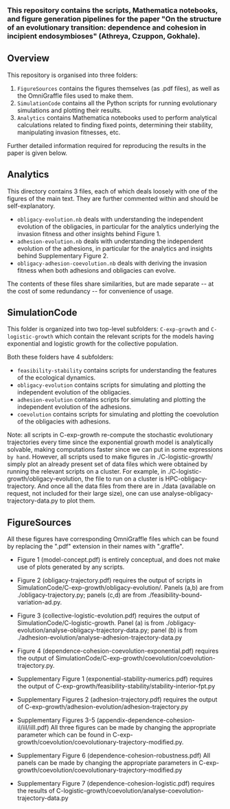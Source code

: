 ### This repository contains the scripts, Mathematica notebooks, and figure generation pipelines for the paper "On the structure of an evolutionary transition: dependence and cohesion in incipient endosymbioses" (Athreya, Czuppon, Gokhale).

## Overview ##

This repository is organised into three folders: 

1. `FigureSources` contains the figures themselves (as .pdf files), as well as the OmniGraffle files used to make them. 
2. `SimulationCode` contains all the Python scripts for running evolutionary simulations and plotting their results. 
3. `Analytics` contains Mathematica notebooks used to perform analytical calculations related to finding fixed points, determining their stability, manipulating invasion fitnesses, etc.

Further detailed information required for reproducing the results in the paper is given below.

## Analytics ##

This directory contains 3 files, each of which deals loosely with one of the figures of the main text. They are further commented within and should be self-explanatory. 

* `obligacy-evolution.nb` deals with understanding the independent evolution of the obligacies, in particular for the analytics underlying the invasion fitness and other insights behind Figure 1. 
* `adhesion-evolution.nb` deals with understanding the independent evolution of the adhesions, in particular for the analytics and insights behind Supplementary Figure 2. 
* `obligacy-adhesion-coevolution.nb` deals with deriving the invasion fitness when both adhesions and obligacies can evolve. 

The contents of these files share similarities, but are made separate -- at the cost of some redundancy -- for convenience of usage.

## SimulationCode ##

This folder is organized into two top-level subfolders: `C-exp-growth` and `C-logistic-growth` which contain the relevant scripts for the models having exponential and logistic growth for the collective population.

Both these folders have 4 subfolders:

* `feasibility-stability` contains scripts for understanding the features of the ecological dynamics.
* `obligacy-evolution` contains scripts for simulating and plotting the independent evolution of the obligacies.
* `adhesion-evolution` contains scripts for simulating and plotting the independent evolution of the adhesions.
* `coevolution` contains scripts for simulating and plotting the coevolution of the obligacies with adhesions.

Note: all scripts in C-exp-growth re-compute the stochastic evolutionary trajectories every time since the exponential growth model is analytically solvable, making computations faster since we can put in some expressions `by hand`. However, all scripts used to make figures in ./C-logistic-growth/ simply plot an already present set of data files which were obtained by running the relevant scripts on a cluster. For example, in ./C-logistic-growth/obligacy-evolution, the file to run on a cluster is HPC-obligacy-trajectory. And once all the data files from there are in ./data (available on request, not included for their large size), one can use analyse-obligacy-trajectory-data.py to plot them. 

## FigureSources ##

All these figures have corresponding OmniGraffle files which can be found by replacing the ".pdf" extension in their names with ".graffle". 

* Figure 1 (model-concept.pdf) is entirely conceptual, and does not make use of plots generated by any scripts.
* Figure 2 (obligacy-trajectory.pdf) requires the output of scripts in SimulationCode/C-exp-growth/obligacy-evolution/. Panels (a,b) are from ./obligacy-trajectory.py; panels (c,d) are from ./feasibility-bound-variation-ad.py.
* Figure 3 (collective-logistic-evolution.pdf) requires the output of SimulationCode/C-logistic-growth. Panel (a) is from ./obligacy-evolution/analyse-obligacy-trajectory-data.py; panel (b) is from ./adhesion-evolution/analyse-adhesion-trajectory-data.py
* Figure 4 (dependence-cohesion-coevolution-exponential.pdf) requires the output of SimulationCode/C-exp-growth/coevolution/coevolution-trajectory.py. 

* Supplementary Figure 1 (exponential-stability-numerics.pdf) requires the output of C-exp-growth/feasibility-stability/stability-interior-fpt.py 
* Supplementary Figures 2 (adhesion-trajectory.pdf) requires the output of C-exp-growth/adhesion-evolution/adhesion-trajectory.py
* Supplementary Figures 3-5 (appendix-dependence-cohesion-iI/iiI/iiII.pdf) All three figures can be made by changing the appropriate parameter which can be found in C-exp-growth/coevolution/coevolutionary-trajectory-modified.py. 
* Supplementary Figure 6 (dependence-cohesion-robustness.pdf) All panels can be made by changing the appropriate parameters in C-exp-growth/coevolution/coevolutionary-trajectory-modified.py
* Supplementary Figure 7 (dependence-cohesion-logistic.pdf) requires the results of C-logistic-growth/coevolution/analyse-coevolution-trajectory-data.py 

